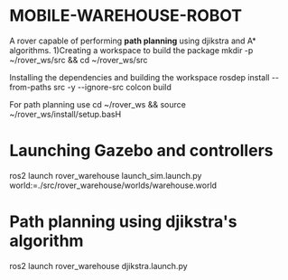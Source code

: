 # MOBILE-WAREHOUSE-ROBOT

A rover capable of performing **path planning** using djikstra and A* algorithms.
1)Creating a workspace to build the package
mkdir -p ~/rover_ws/src && cd ~/rover_ws/src

Installing the dependencies and building the workspace
rosdep install --from-paths src -y --ignore-src
colcon build

For path planning use
cd ~/rover_ws && source ~/rover_ws/install/setup.basH

# Launching Gazebo and controllers
ros2 launch rover_warehouse launch_sim.launch.py world:=./src/rover_warehouse/worlds/warehouse.world

# Path planning using djikstra's algorithm
ros2 launch rover_warehouse djikstra.launch.py
